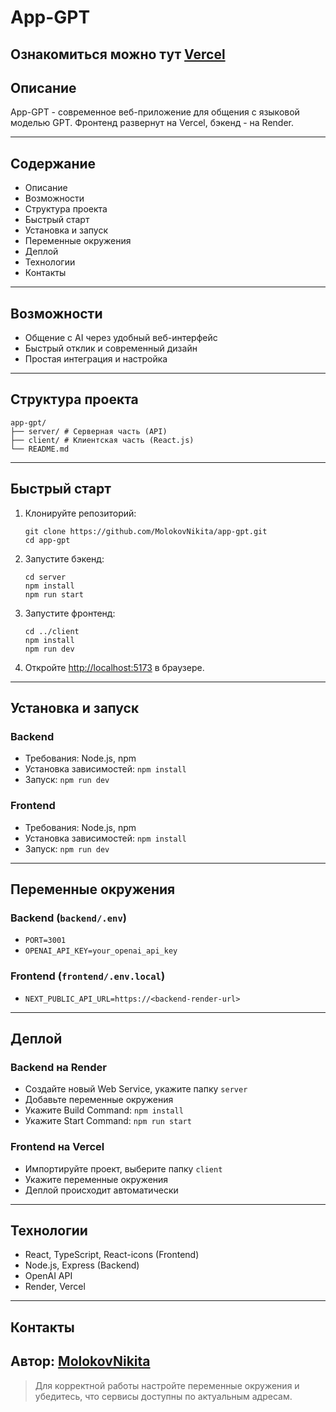 # App-GPT

## Ознакомиться можно тут [Vercel](https://app-gpt-kappa.vercel.app/)

## Описание

App-GPT - современное веб-приложение для общения с языковой моделью GPT. Фронтенд развернут на Vercel, бэкенд - на Render.

---

## Содержание

- Описание
- Возможности
- Структура проекта
- Быстрый старт
- Установка и запуск
- Переменные окружения
- Деплой
- Технологии
- Контакты

---

## Возможности

- Общение с AI через удобный веб-интерфейс
- Быстрый отклик и современный дизайн
- Простая интеграция и настройка
---

## Структура проекта
```
app-gpt/
├── server/ # Серверная часть (API)
├── client/ # Клиентская часть (React.js)
└── README.md
```
---

## Быстрый старт

1. Клонируйте репозиторий:
    ```
    git clone https://github.com/MolokovNikita/app-gpt.git
    cd app-gpt
    ```
2. Запустите бэкенд:
    ```
    cd server
    npm install
    npm run start
    ```
3. Запустите фронтенд:
    ```
    cd ../client
    npm install
    npm run dev
    ```
4. Откройте [http://localhost:5173](http://localhost:5173) в браузере.

---

## Установка и запуск

### Backend

- Требования: Node.js, npm
- Установка зависимостей: `npm install`
- Запуск: `npm run dev`

### Frontend

- Требования: Node.js, npm
- Установка зависимостей: `npm install`
- Запуск: `npm run dev`

---

## Переменные окружения

### Backend (`backend/.env`)

- `PORT=3001`
- `OPENAI_API_KEY=your_openai_api_key`

### Frontend (`frontend/.env.local`)

- `NEXT_PUBLIC_API_URL=https://<backend-render-url>`

---

## Деплой

### Backend на Render

- Создайте новый Web Service, укажите папку `server`
- Добавьте переменные окружения
- Укажите Build Command: `npm install`
- Укажите Start Command: `npm run start`

### Frontend на Vercel

- Импортируйте проект, выберите папку `client`
- Укажите переменные окружения
- Деплой происходит автоматически

---

## Технологии

- React, TypeScript, React-icons (Frontend)
- Node.js, Express (Backend)
- OpenAI API
- Render, Vercel

---

## Контакты
Автор: [MolokovNikita](https://github.com/MolokovNikita/app-gpt)
---
> Для корректной работы настройте переменные окружения и убедитесь, что сервисы доступны по актуальным адресам.
